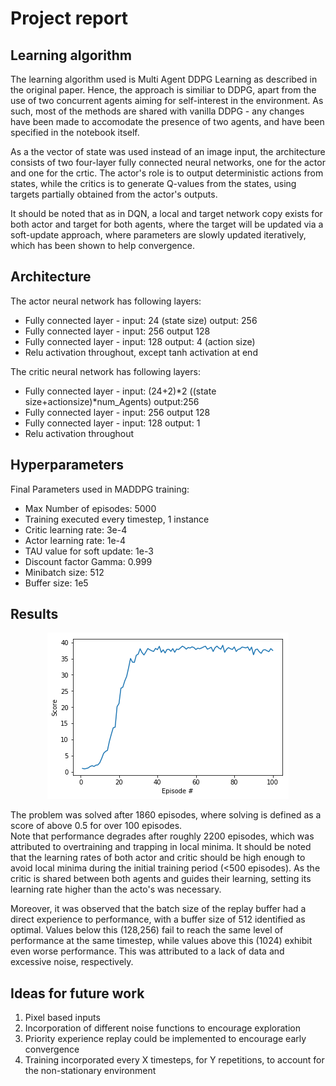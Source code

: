 # Project report

## Learning algorithm

The learning algorithm used is Multi Agent DDPG Learning as described in the original paper. Hence, the approach is similiar to DDPG, apart from the use of two concurrent agents aiming for self-interest in the environment. As such, most of the methods are shared with vanilla DDPG - any changes have been made to accomodate the presence of two agents, and have been specified in the notebook itself.

As a the vector of state was used instead of an image input, the architecture consists of two four-layer fully connected neural networks, one for the actor and one for the crtic. The actor's role is to output deterministic actions from states, while the critics is to generate Q-values from the states, using targets partially obtained from the actor's outputs. 

It should be noted that as in DQN, a local and target network copy exists for both actor and target for both agents, where the target will be updated via a soft-update approach, where parameters are slowly updated iteratively, which has been shown to help convergence.

## Architecture
The actor neural network has following layers:

- Fully connected layer - input: 24 (state size) output: 256
- Fully connected layer - input: 256 output 128
- Fully connected layer - input: 128 output: 4 (action size)
- Relu activation throughout, except tanh activation at end

The critic neural network has following layers:

- Fully connected layer - input: (24+2)*2 ((state size+actionsize)*num_Agents) output:256
- Fully connected layer - input: 256 output 128
- Fully connected layer - input: 128 output: 1
- Relu activation throughout

## Hyperparameters
Final Parameters used in MADDPG training:

- Max Number of episodes: 5000
- Training executed every timestep, 1 instance
- Critic learning rate: 3e-4
- Actor learning rate: 1e-4
- TAU value for soft update: 1e-3
- Discount factor Gamma: 0.999
- Minibatch size: 512
- Buffer size: 1e5

## Results

</p>
<p align="center">
  <img src=https://github.com/EXJUSTICE/Udacity_AI/raw/master/Reinforcement_Learning/Continuous_Control/contcontrol_results2.png?raw=true">
</p>
     
The problem was solved after 1860 episodes, where solving is defined as a score of above 0.5 for over 100 episodes.  
Note that performance degrades after roughly 2200 episodes, which was attributed to overtraining and trapping in local minima.
It should be noted that the learning rates of both actor and critic should be high enough to avoid local minima during the initial training period (<500 episodes). As the critic is shared between both agents and guides their learning, setting its learning rate higher than the acto's was necessary.

Moreover, it was observed that the batch size of the replay buffer had a direct experience to performance, with a buffer size of 512 identified as optimal. Values below this (128,256) fail to reach the same level of performance at the same timestep, while values above this (1024) exhibit even worse performance. This was attributed to a lack of data and excessive noise, respectively.

## Ideas for future work

1. Pixel based inputs
2. Incorporation of different noise functions to encourage exploration
3. Priority experience replay could be implemented to encourage early convergence
4. Training incorporated every X timesteps, for Y repetitions, to account for the non-stationary environment

